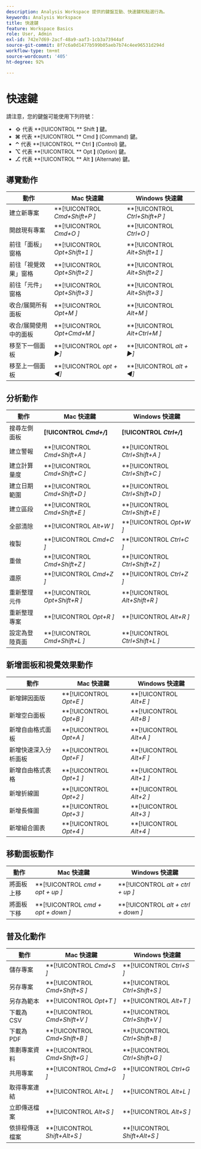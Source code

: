```yaml
---
description: Analysis Workspace 提供的鍵盤互動、快速鍵和點選行為。
keywords: Analysis Workspace
title: 快速鍵
feature: Workspace Basics
role: User, Admin
exl-id: 742e7d69-2acf-48a9-aaf3-1cb3a73944af
source-git-commit: 8f7c6a0d1477b599b05aeb7b74c4ee96531d294d
workflow-type: tm+mt
source-wordcount: '405'
ht-degree: 92%

---
```


# 快速鍵

請注意，您的鍵盤可能使用下列符號：

- **⇧** 代表 **[!UICONTROL ** Shift **]** 鍵。
- **⌘** 代表 **[!UICONTROL ** Cmd **]** (Command) 鍵。
- **⌃** 代表 **[!UICONTROL ** Ctrl **]** (Control) 鍵。
- **⌥** 代表 **[!UICONTROL ** Opt **]** (Option) 鍵。
- **⎇** 代表 **[!UICONTROL ** Alt **]** (Alternate) 鍵。

## 導覽動作

| 動作 | Mac 快速鍵 | Windows 快速鍵 |
| --- | --- | --- | 
| 建立新專案 | **[!UICONTROL *Cmd+Shift+P *]** | **[!UICONTROL *Ctrl+Shift+P *]** |
| 開啟現有專案 | **[!UICONTROL *Cmd+O *]** | **[!UICONTROL *Ctrl+O *]** |
| 前往「面板」窗格 | **[!UICONTROL *Opt+Shift+1 *]** | **[!UICONTROL *Alt+Shift+1 *]** |
| 前往「視覺效果」窗格 | **[!UICONTROL *Opt+Shift+2 *]** | **[!UICONTROL *Alt+Shift+2 *]** |
| 前往「元件」窗格 | **[!UICONTROL *Opt+Shift+3 *]** | **[!UICONTROL *Alt+Shift+3 *]** |
| 收合/展開所有面板 | **[!UICONTROL *Opt+M *]** | **[!UICONTROL *Alt+M *]** |
| 收合/展開使用中的面板 | **[!UICONTROL *Opt+Cmd+M *]** | **[!UICONTROL *Alt+Ctrl+M *]** |
| 移至下一個面板 | **[!UICONTROL *opt *+ ▶︎]** | **[!UICONTROL *alt *+ ▶︎]** |
| 移至上一個面板 | **[!UICONTROL *opt *+ ◀︎]** | **[!UICONTROL *alt *+ ◀︎]** |

## 分析動作

| 動作 | Mac 快速鍵 | Windows 快速鍵 |
| --- | --- | --- | 
| 搜尋左側面板 | **[!UICONTROL *Cmd+/*]** | **[!UICONTROL *Ctrl+/*]** |
| 建立警報 | **[!UICONTROL *Cmd+Shift+A *]** | **[!UICONTROL *Ctrl+Shift+A *]** |
| 建立計算量度 | **[!UICONTROL *Cmd+Shift+C *]** | **[!UICONTROL *Ctrl+Shift+C *]** |
| 建立日期範圍 | **[!UICONTROL *Cmd+Shift+D *]** | **[!UICONTROL *Ctrl+Shift+D *]** |
| 建立區段 | **[!UICONTROL *Cmd+Shift+E *]** | **[!UICONTROL *Ctrl+Shift+E *]** |
| 全部清除 | **[!UICONTROL *Alt+W *]** | **[!UICONTROL *Opt+W *]** |
| 複製 | **[!UICONTROL *Cmd+C *]** | **[!UICONTROL *Ctrl+C *]** |
| 重做 | **[!UICONTROL *Cmd+Shift+Z *]** | **[!UICONTROL *Ctrl+Shift+Z *]** |
| 還原 | **[!UICONTROL *Cmd+Z *]** | **[!UICONTROL *Ctrl+Z *]** |
| 重新整理元件 | **[!UICONTROL *Opt+Shift+R *]** | **[!UICONTROL *Alt+Shift+R *]** |
| 重新整理專案 | **[!UICONTROL *Opt+R *]** | **[!UICONTROL *Alt+R *]** |
| 設定為登陸頁面 | **[!UICONTROL *Cmd+Shift+L *]** | **[!UICONTROL *Ctrl+Shift+L *]** |

## 新增面板和視覺效果動作

| 動作 | Mac 快速鍵 | Windows 快速鍵 |
| --- | --- | --- | 
| 新增歸因面版 | **[!UICONTROL *Opt+E *]** | **[!UICONTROL *Alt+E *]** |
| 新增空白面板 | **[!UICONTROL *Opt+B *]** | **[!UICONTROL *Alt+B *]** |
| 新增自由格式面板 | **[!UICONTROL *Opt+A *]** | **[!UICONTROL *Alt+A *]** |
| 新增快速深入分析面板 | **[!UICONTROL *Opt+F *]** | **[!UICONTROL *Alt+F *]** |
| 新增自由格式表格 | **[!UICONTROL *Opt+1 *]** | **[!UICONTROL *Alt+1 *]** |
| 新增折線圖 | **[!UICONTROL *Opt+2 *]** | **[!UICONTROL *Alt+2 *]** |
| 新增長條圖 | **[!UICONTROL *Opt+3 *]** | **[!UICONTROL *Alt+3 *]** |
| 新增組合圖表 | **[!UICONTROL *Opt+4 *]** | **[!UICONTROL *Alt+4 *]** |

## 移動面板動作

| 動作 | Mac 快速鍵 | Windows 快速鍵 |
| --- | --- | --- | 
| 將面板上移 | **[!UICONTROL *cmd + opt + up *]** | **[!UICONTROL *alt + ctrl + up *]** |
| 將面板下移 | **[!UICONTROL *cmd + opt + down *]** | **[!UICONTROL *alt + ctrl + down *]** |

## 普及化動作

| 動作 | Mac 快速鍵 | Windows 快速鍵 |
| --- | --- | --- | 
| 儲存專案 | **[!UICONTROL *Cmd+S *]** | **[!UICONTROL *Ctrl+S *]** |
| 另存專案 | **[!UICONTROL *Cmd+Shift+S *]** | **[!UICONTROL *Ctrl+Shift+S *]** |
| 另存為範本 | **[!UICONTROL *Opt+T *]** | **[!UICONTROL *Alt+T *]** |
| 下載為 CSV | **[!UICONTROL *Cmd+Shift+V *]** | **[!UICONTROL *Ctrl+Shift+V *]** |
| 下載為 PDF | **[!UICONTROL *Cmd+Shift+B *]** | **[!UICONTROL *Ctrl+Shift+B *]** |
| 策劃專案資料 | **[!UICONTROL *Cmd+Shift+G *]** | **[!UICONTROL *Ctrl+Shift+G *]** |
| 共用專案 | **[!UICONTROL *Cmd+G *]** | **[!UICONTROL *Ctrl+G *]** |
| 取得專案連結 | **[!UICONTROL *Alt+L *]** | **[!UICONTROL *Alt+L *]** |
| 立即傳送檔案 | **[!UICONTROL *Alt+S *]** | **[!UICONTROL *Alt+S *]** |
| 依排程傳送檔案 | **[!UICONTROL *Shift+Alt+S *]** | **[!UICONTROL *Shift+Alt+S *]** |

